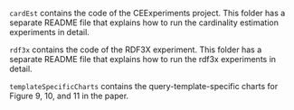 ```cardEst``` contains the code of the CEExperiments project. This folder has a separate README file that explains how to run the cardinality estimation experiments in detail.

```rdf3x``` contains the code of the RDF3X experiment. This folder has a separate README file that explains how to run the rdf3x experiments in detail.

```templateSpecificCharts``` contains the query-template-specific charts for Figure 9, 10, and 11 in the paper.
<!-- 
We also added Markov Table implementation to G-CARE framework, which can be found [here](https://github.com/cetechreport/gcare). -->

